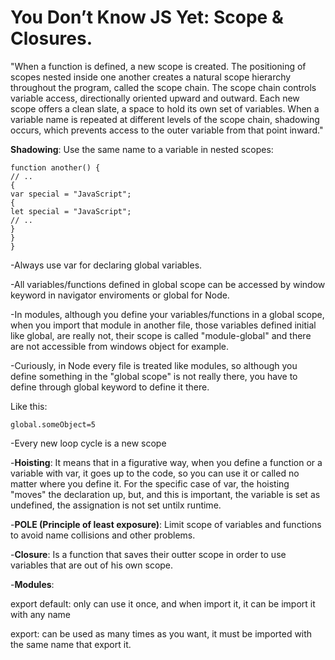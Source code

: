 # You Don’t Know JS Yet: Scope & Closures.

"When a function is defined, a
new scope is created. The positioning of scopes nested inside
one another creates a natural scope hierarchy throughout the
program, called the scope chain. The scope chain controls
variable access, directionally oriented upward and outward.
Each new scope offers a clean slate, a space to hold its own
set of variables. When a variable name is repeated at different
levels of the scope chain, shadowing occurs, which prevents
access to the outer variable from that point inward."

**Shadowing**: Use the same name to a variable in nested scopes:

```
function another() {
// ..
{
var special = "JavaScript";
{
let special = "JavaScript";
// ..
}
}
}
```

-Always use var for declaring global variables.

-All variables/functions defined in global scope can be accessed by window keyword in navigator enviroments or global for Node.

-In modules, although you define your variables/functions in a global scope, when you import that module in another file, those variables defined initial like global, are really not, their scope is called "module-global" and there are not accessible from windows object for example.

-Curiously, in Node every file is treated like modules, so although you define something in the "global scope" is not really there, you have to define through global keyword to define it there.

Like this: 

``global.someObject=5``

-Every new loop cycle is a new scope

-**Hoisting**: It means that in a figurative way, when you define a function or a variable with var, it goes up to the code, so you can use it or called no matter where you define it. For the specific case of var, the hoisting "moves" the declaration up, but, and this is important, the variable is set as undefined, the assignation is not set untilx runtime.

-**POLE (Principle of least exposure)**: Limit scope of variables and functions to avoid name collisions and other problems.

-**Closure**: Is a function that saves their outter scope in order to use variables that are out of his own scope.

-**Modules**:

export default: only can use it once, and when import it, it can be import it with any name

export: can be used as many times as you want, it must be imported with the same name that export it.








